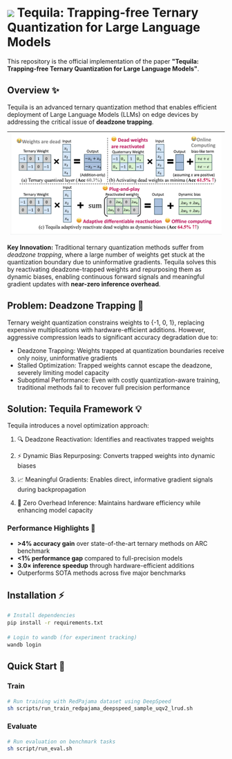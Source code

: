 # <img src="Image/teqaila.png" width="40"> Tequila: Trapping-free Ternary Quantization for Large Language Models

This repository is the official implementation of the paper **"Tequila: Trapping-free Ternary Quantization for Large Language Models"**.


## Overview ✨

Tequila is an advanced ternary quantization method that enables efficient deployment of Large Language Models (LLMs) on edge devices by addressing the critical issue of **deadzone trapping**.

| <img src="./docs/source/assets/tequila.png" width="900"> |
|:---------------------------------------------:|


**Key Innovation:** Traditional ternary quantization methods suffer from *deadzone trapping*, where a large number of weights get stuck at the quantization boundary due to uninformative gradients. Tequila solves this by reactivating deadzone-trapped weights and repurposing them as dynamic biases, enabling continuous forward signals and meaningful gradient updates with **near-zero inference overhead**.


## Problem: Deadzone Trapping 🎯
Ternary weight quantization constrains weights to {-1, 0, 1}, replacing expensive multiplications with hardware-efficient additions. However, aggressive compression leads to significant accuracy degradation due to:

- Deadzone Trapping: Weights trapped at quantization boundaries receive only noisy, uninformative gradients
- Stalled Optimization: Trapped weights cannot escape the deadzone, severely limiting model capacity
- Suboptimal Performance: Even with costly quantization-aware training, traditional methods fail to recover full precision performance

## Solution: Tequila Framework 💡
Tequila introduces a novel optimization approach:

1. 🔍 Deadzone Reactivation: Identifies and reactivates trapped weights

2. ⚡ Dynamic Bias Repurposing: Converts trapped weights into dynamic biases

3. 📈 Meaningful Gradients: Enables direct, informative gradient signals during backpropagation

4. 🚀 Zero Overhead Inference: Maintains hardware efficiency while enhancing model capacity


### Performance Highlights 🎯
- **>4% accuracy gain** over state-of-the-art ternary methods on ARC benchmark
- **<1% performance gap** compared to full-precision models
- **3.0× inference speedup** through hardware-efficient additions
- Outperforms SOTA methods across five major benchmarks

## Installation ⚡

```bash
# Install dependencies
pip install -r requirements.txt

# Login to wandb (for experiment tracking)
wandb login
```

## Quick Start 🚀
### Train
```bash
# Run training with RedPajama dataset using DeepSpeed
sh scripts/run_train_redpajama_deepspeed_sample_uqv2_lrud.sh
```

### Evaluate

```bash
# Run evaluation on benchmark tasks
sh script/run_eval.sh
```

